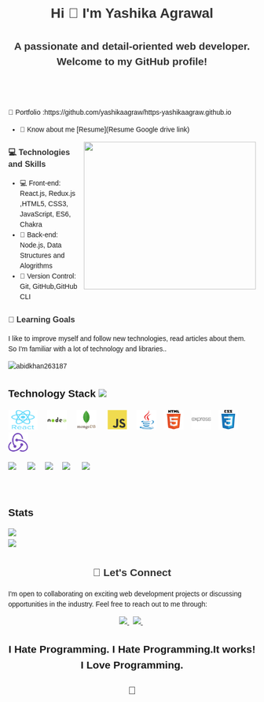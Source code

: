 
<body style="font-family: Arial, sans-serif; line-height: 1.5; margin: 0; padding: 20px;">
  <header>
    <h1 style="color: #333;">Hi 👋 I'm Yashika Agrawal</h1>
    <h2 style="color: #333;"> A passionate and detail-oriented web developer. Welcome to my GitHub profile!</h2>
   
  </header>
    </header>
    </br>
     🚀 Portfolio :https://github.com/yashikaagraw/https-yashikaagraw.github.io


 - 📄 Know about me [Resume](Resume Google drive link)
<img align="right" height=300 width=350 src="https://camo.githubusercontent.com/7aa780f97d51af2b67ff9ca2afa89ef67907c7b21abe9c7f8fb63fa707cf629a/68747470733a2f2f63646e612e61727473746174696f6e2e636f6d2f702f6173736574732f696d616765732f696d616765732f3034322f3633312f3238362f6f726967696e616c2f627279616e2d726f6472696775657a2d62656c6368696269612d312d726967687473706565642e6769663f31363335303337353632"/>
  <section>
    <h3 style="color: #333;">💻 Technologies and Skills</h3>
    <ul>
      <li> 💻 Front-end: React.js, Redux.js ,HTML5, CSS3, JavaScript, ES6, Chakra</li>
      <li> 🌱 Back-end: Node.js, Data Structures and Alogrithms</li>
      <li> 🚀 Version Control: Git, GitHub,GitHub CLI</li>
    </ul>
  </section>

<!--   <section>
    <h3 style="color: #333;">🔭 Projects</h3>
    <ul>
      <li><a href="project1-link">Project 1</a> - Brief description of the project and your role.</li>
      <li><a href="project2-link">Project 2</a> - Brief description of the project and your role.</li>
      <li><a href="project3-link">Project 3</a> - Brief description of the project and your role.</li>
    </ul>
    <p>You can find more of my projects on my <a href="portfolio-link">portfolio website</a>!</p>
  </section> -->

  <section>
    <h3 style="color: #333;">🌱 Learning Goals</h3>
    <p>I like to improve myself and follow new technologies, read articles about them. So I'm familiar with a lot of technology and libraries..</p>
  </section>

  
  <p align="left"> <img src="https://komarev.com/ghpvc/?username=abidkhan263187&label=Profile%20views&color=0e75b6&style=flat" alt="abidkhan263187" /> </p>
  <section>
     <div> <h2 align="left">Technology Stack <img src="https://github.com/ritik307/ritik307/blob/main/images/laptop.gif" width="50"></h2></div>


<p align="left" >
   <img src="https://raw.githubusercontent.com/devicons/devicon/master/icons/react/react-original-wordmark.svg" alt="react" width="60" height="40"/> &nbsp; &nbsp; 
  <img src="https://raw.githubusercontent.com/devicons/devicon/master/icons/nodejs/nodejs-original-wordmark.svg" alt="nodejs" width="40" height="40"/> &nbsp;&nbsp;&nbsp;
   <img src="https://raw.githubusercontent.com/devicons/devicon/master/icons/mongodb/mongodb-original-wordmark.svg" alt="mongodb" width="40" height="40"/>&nbsp;&nbsp;&nbsp;&nbsp;&nbsp;
   <img src="https://raw.githubusercontent.com/devicons/devicon/master/icons/javascript/javascript-original.svg" alt="javascript" width="40" height="40"/>&nbsp;&nbsp;&nbsp;&nbsp;
  <img src="https://raw.githubusercontent.com/devicons/devicon/master/icons/java/java-original.svg" alt="java" width="40" height="40"/>&nbsp;&nbsp;&nbsp;
  <img src="https://raw.githubusercontent.com/devicons/devicon/master/icons/html5/html5-original-wordmark.svg" alt="html5" width="40" height="40"/>&nbsp;&nbsp;&nbsp;
<img src="https://raw.githubusercontent.com/devicons/devicon/master/icons/express/express-original-wordmark.svg" alt="express" width="40" height="40"/>&nbsp;&nbsp;&nbsp;
 <img src="https://raw.githubusercontent.com/devicons/devicon/master/icons/css3/css3-original-wordmark.svg" alt="css3" width="40" height="40"/>&nbsp;&nbsp;&nbsp;
  <img src="https://raw.githubusercontent.com/devicons/devicon/master/icons/redux/redux-original.svg" alt="redux" width="40" height="40"/>
    </p>
    
<p align="left">
<img src="https://img.shields.io/badge/GitHub-100000?style=for-the-badge&logo=github&logoColor=white"/>&nbsp;&nbsp;&nbsp;&nbsp;&nbsp;
 <img src="https://img.shields.io/badge/vercel-%23000000.svg?style=for-the-badge&logo=vercel&logoColor=white"/>&nbsp;&nbsp;&nbsp;&nbsp;
  <img src="https://img.shields.io/badge/Netlify-00C7B7?style=for-the-badge&logo=netlify&logoColor=whit"/>&nbsp;&nbsp;&nbsp;&nbsp;
  <img src="https://img.shields.io/badge/Heroku-430098?style=for-the-badge&logo=heroku&logoColor=white"/>&nbsp;&nbsp;&nbsp;&nbsp;&nbsp;
  <img src="https://img.shields.io/badge/Redux-593D88?style=for-the-badge&logo=redux&logoColor=white"/>

</p>
    
  </section>
   &nbsp;
 <h2 align="left">Stats</h2>
 
  <p>
    
<!-- ![](https://github-readme-stats.vercel.app/api?username=abidkhan263187&theme=vue&hide_border=false&include_all_commits=false&count_private=false)<br/> -->
![](https://github-readme-streak-stats.herokuapp.com/?user=abidkhan263187&theme=vue&hide_border=false)<br/>
![](https://github-readme-stats.vercel.app/api/top-langs/?username=abidkhan263187&theme=vue&hide_border=false&include_all_commits=false&count_private=false&layout=compact)
<!-- Proudly created with GPRM ( https://gprm.itsvg.in ) -->
 </p>

  <section>
    <h2 align="center" style="color: #333;">👯 Let's Connect</h2>
    <p>I'm open to collaborating on exciting web development projects or discussing opportunities in the industry.
      Feel free to reach out to me through:</p>
    <div align="center">
      
  <a href="https://yashika.agrawal23@gmail.com" target="_blank">
    <img src="https://img.shields.io/badge/Gmail-D14836?style=for-the-badge&logo=gmail&logoColor=white" />
</a>&nbsp;
<!-- <a href="#">
    <img src="https://img.shields.io/badge/Twitter-1DA1F2?style=for-the-badge&logo=twitter&logoColor=white" />
</a>&nbsp; -->

<!-- <a href="https://www.instagram.com/?hl=en">
    <img src="https://img.shields.io/badge/Instagram-E4405F?style=for-the-badge&logo=instagram&logoColor=white" />
</a>&nbsp; -->

<a href="https://www.linkedin.com/in/yashikareact//">
    <img src="https://img.shields.io/badge/linkedin-%230077B5.svg?&style=for-the-badge&logo=linkedin&logoColor=white" />
</a>&nbsp;



 </section>
   
  
  
  


  <footer>
    <h2 align="center">I Hate Programming. I Hate Programming.It works! I Love Programming.

 🚀</h2>
  </footer>
</body>



